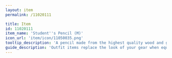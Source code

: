 ```yaml
---
layout: item
permalink: /11020111

title: Item
id: 11020111
item_name: 'Student''s Pencil (M)'
icon_url: 'item/icon/11050035.png'
tooltip_description: 'A pencil made from the highest quality wood and graphite.'
guide_description: 'Outfit items replace the look of your gear when equipped.'
---
```

